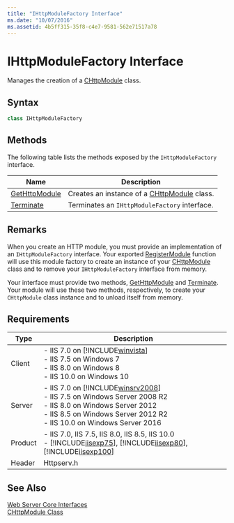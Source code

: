 ```yaml
---
title: "IHttpModuleFactory Interface"
ms.date: "10/07/2016"
ms.assetid: 4b5ff315-35f8-c4e7-9581-562e71517a78
---
```

# IHttpModuleFactory Interface
Manages the creation of a [CHttpModule](../../web-development-reference/native-code-api-reference/chttpmodule-class.md) class.  
  
## Syntax  
  
```cpp  
class IHttpModuleFactory  
```  
  
## Methods  
 The following table lists the methods exposed by the `IHttpModuleFactory` interface.  
  
|Name|Description|  
|----------|-----------------|  
|[GetHttpModule](../../web-development-reference/native-code-api-reference/ihttpmodulefactory-gethttpmodule-method.md)|Creates an instance of a [CHttpModule](../../web-development-reference/native-code-api-reference/chttpmodule-class.md) class.|  
|[Terminate](../../web-development-reference/native-code-api-reference/ihttpmodulefactory-terminate-method.md)|Terminates an `IHttpModuleFactory` interface.|  
  
## Remarks  
 When you create an HTTP module, you must provide an implementation of an `IHttpModuleFactory` interface. Your exported [RegisterModule](../../web-development-reference/native-code-api-reference/pfn-registermodule-function.md) function will use this module factory to create an instance of your [CHttpModule](../../web-development-reference/native-code-api-reference/chttpmodule-class.md) class and to remove your `IHttpModuleFactory` interface from memory.  
  
 Your interface must provide two methods, [GetHttpModule](../../web-development-reference/native-code-api-reference/ihttpmodulefactory-gethttpmodule-method.md) and [Terminate](../../web-development-reference/native-code-api-reference/ihttpmodulefactory-terminate-method.md). Your module will use these two methods, respectively, to create your `CHttpModule` class instance and to unload itself from memory.  
  
## Requirements  
  
|Type|Description|  
|----------|-----------------|  
|Client|-   IIS 7.0 on [!INCLUDE[winvista](../../wmi-provider/includes/winvista-md.md)]<br />-   IIS 7.5 on Windows 7<br />-   IIS 8.0 on Windows 8<br />-   IIS 10.0 on Windows 10|  
|Server|-   IIS 7.0 on [!INCLUDE[winsrv2008](../../wmi-provider/includes/winsrv2008-md.md)]<br />-   IIS 7.5 on Windows Server 2008 R2<br />-   IIS 8.0 on Windows Server 2012<br />-   IIS 8.5 on Windows Server 2012 R2<br />-   IIS 10.0 on Windows Server 2016|  
|Product|-   IIS 7.0, IIS 7.5, IIS 8.0, IIS 8.5, IIS 10.0<br />-   [!INCLUDE[iisexp75](../../web-development-reference/native-code-api-reference/includes/iisexp75-md.md)], [!INCLUDE[iisexp80](../../web-development-reference/native-code-api-reference/includes/iisexp80-md.md)], [!INCLUDE[iisexp100](../../web-development-reference/native-code-api-reference/includes/iisexp100-md.md)]|  
|Header|Httpserv.h|  
  
## See Also  
 [Web Server Core Interfaces](../../web-development-reference/native-code-api-reference/web-server-core-interfaces.md)   
 [CHttpModule Class](../../web-development-reference/native-code-api-reference/chttpmodule-class.md)
